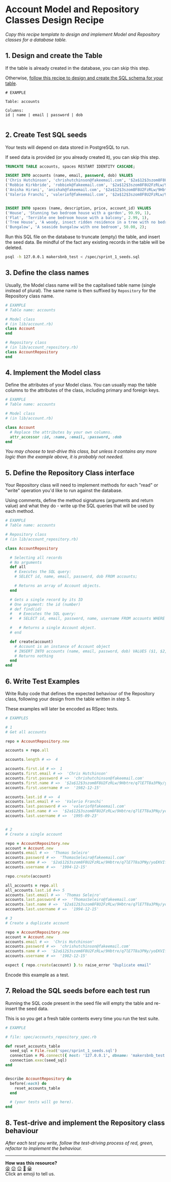 # Account Model and Repository Classes Design Recipe

_Copy this recipe template to design and implement Model and Repository classes for a database table._

## 1. Design and create the Table

If the table is already created in the database, you can skip this step.

Otherwise, [follow this recipe to design and create the SQL schema for your table](./single_table_design_recipe_template.md).

```
# EXAMPLE

Table: accounts

Columns:
id | name | email | password | dob


```

## 2. Create Test SQL seeds

Your tests will depend on data stored in PostgreSQL to run.

If seed data is provided (or you already created it), you can skip this step.

```sql
TRUNCATE TABLE accounts, spaces RESTART IDENTITY CASCADE;

INSERT INTO accounts (name, email, password, dob) VALUES 
('Chris Hutchinson', 'chrishutchinson@fakeemail.com', '$2a$12$3szom8F8U2FzRLw/9Hbtre/q7lE7T8a3PNy/yoEKVIfpMRW6DRUgm', '1982-12-15'),
('Robbie Kirkbride', 'robbiek@fakeemail.com', '$2a$12$3szom8F8U2FzRLw/9Hbtre/q7lE7T8a3PNy/yoEKVIfpMRW6DRUrk', '1994-07-22'),
('Anisha Hirani', 'anishah@fakeemail.com', '$2a$12$3szom8F8U2FzRLw/9Hbtre/q7lE7T8a3PNy/yoEKVIfpMRW6DRUah', '2003-10-11'),
('Valerio Franchi', 'valeriof@fakeemail.com', '$2a$12$3szom8F8U2FzRLw/9Hbtre/q7lE7T8a3PNy/yoEKVIfpMRW6DRUvf', '1995-09-23');


INSERT INTO spaces (name, description, price, account_id) VALUES
('House', 'Stunning two bedroom house with a garden', 99.99, 1),
('Flat', 'Terrible one bedroom house with a balcony', 2.99, 1),
('Tree House', 'A woody, insect ridden residence in a tree with no bedrooms', 2000.01, 3),
('Bungalow', 'A seaside bungalow with one bedroom', 50.00, 2);

```

Run this SQL file on the database to truncate (empty) the table, and insert the seed data. Be mindful of the fact any existing records in the table will be deleted.

```bash
psql -h 127.0.0.1 makersbnb_test < /spec/sprint_1_seeds.sql
```

## 3. Define the class names

Usually, the Model class name will be the capitalised table name (single instead of plural). The same name is then suffixed by `Repository` for the Repository class name.

```ruby
# EXAMPLE
# Table name: accounts

# Model class
# (in lib/account.rb)
class Account
end

# Repository class
# (in lib/account_repository.rb)
class AccountRepository
end
```

## 4. Implement the Model class

Define the attributes of your Model class. You can usually map the table columns to the attributes of the class, including primary and foreign keys.

```ruby
# EXAMPLE
# Table name: accounts

# Model class
# (in lib/account.rb)

class Account
  # Replace the attributes by your own columns.
  attr_accessor :id, :name, :email, :password, :dob
end

```

*You may choose to test-drive this class, but unless it contains any more logic than the example above, it is probably not needed.*

## 5. Define the Repository Class interface

Your Repository class will need to implement methods for each "read" or "write" operation you'd like to run against the database.

Using comments, define the method signatures (arguments and return value) and what they do - write up the SQL queries that will be used by each method.

```ruby
# EXAMPLE
# Table name: accounts

# Repository class
# (in lib/account_repository.rb)

class AccountRepository

  # Selecting all records
  # No arguments
  def all
    # Executes the SQL query:
    # SELECT id, name, email, password, dob FROM accounts;

    # Returns an array of Account objects.
  end

  # Gets a single record by its ID
  # One argument: the id (number)
  # def find(id)
  #   # Executes the SQL query:
  #   # SELECT id, email, password, name, username FROM accounts WHERE id = $1;

  #   # Returns a single Account object.
  # end

  def create(account)
    # Account is an instance of Account object
    # INSERT INTO accounts (name, email, password, dob) VALUES ($1, $2, $3, $4);
    # Returns nothing
  end
end
```

## 6. Write Test Examples

Write Ruby code that defines the expected behaviour of the Repository class, following your design from the table written in step 5.

These examples will later be encoded as RSpec tests.

```ruby
# EXAMPLES

# 1
# Get all accounts

repo = AccountRepository.new

accounts = repo.all

accounts.length # =>  4

accounts.first.id # =>  1
accounts.first.email # =>  'Chris Hutchinson'
accounts.first.password # =>  'chrishutchinson@fakeemail.com'
accounts.first.name # =>  '$2a$12$3szom8F8U2FzRLw/9Hbtre/q7lE7T8a3PNy/yoEKVIfpMRW6DRUgm'
accounts.first.username # =>  '1982-12-15'

accounts.last.id # =>  4
accounts.last.email # =>  'Valerio Franchi'
accounts.last.password # =>  'valeriof@fakeemail.com'
accounts.last.name # =>  '$2a$12$3szom8F8U2FzRLw/9Hbtre/q7lE7T8a3PNy/yoEKVIfpMRW6DRUvf'
accounts.last.username # =>  '1995-09-23'


# 2
# Create a single account

repo = AccountRepository.new
account = Account.new
accounts.email # =>  'Thomas Seleiro'
accounts.password # =>  'ThomasSeleiro@fakeemail.com'
accounts.name # =>  '$2a$12$3szom8F8U2FzRLw/9Hbtre/q7lE7T8a3PNy/yoEKVIfpMRW6DRUrw'
accounts.username # =>  '1994-12-15'

repo.create(account)

all_accounts = repo.all
all_accounts.last.id #=> 5
accounts.last.email # =>  'Thomas Seleiro'
accounts.last.password # =>  'ThomasSeleiro@fakeemail.com'
accounts.last.name # =>  '$2a$12$3szom8F8U2FzRLw/9Hbtre/q7lE7T8a3PNy/yoEKVIfpMRW6DRUrw'
accounts.last.username # =>  '1994-12-15'

# 3
# Create a duplicate account

repo = AccountRepository.new
account = Account.new
accounts.email # =>  'Chris Hutchinson'
accounts.password # =>  'chrishutchinson@fakeemail.com'
accounts.name # =>  '$2a$12$3szom8F8U2FzRLw/9Hbtre/q7lE7T8a3PNy/yoEKVIfpMRW6DRUgm'
accounts.username # =>  '1982-12-15'

expect { repo.create(account) }.to raise_error "Duplicate email"

```

Encode this example as a test.

## 7. Reload the SQL seeds before each test run

Running the SQL code present in the seed file will empty the table and re-insert the seed data.

This is so you get a fresh table contents every time you run the test suite.

```ruby
# EXAMPLE

# file: spec/accounts_repository_spec.rb

def reset_accounts_table
  seed_sql = File.read('spec/sprint_1_seeds.sql')
  connection = PG.connect({ host: '127.0.0.1', dbname: 'makersbnb_test' })
  connection.exec(seed_sql)
end


describe AccountRepository do
  before(:each) do 
    reset_accounts_table
  end

  # (your tests will go here).
end
```

## 8. Test-drive and implement the Repository class behaviour

_After each test you write, follow the test-driving process of red, green, refactor to implement the behaviour._

<!-- BEGIN GENERATED SECTION DO NOT EDIT -->

---

**How was this resource?**  
[😫](https://airtable.com/shrUJ3t7KLMqVRFKR?prefill_Repository=makersacademy%2Fdatabases&prefill_File=resources%2Frepository_class_recipe_template.md&prefill_Sentiment=😫) [😕](https://airtable.com/shrUJ3t7KLMqVRFKR?prefill_Repository=makersacademy%2Fdatabases&prefill_File=resources%2Frepository_class_recipe_template.md&prefill_Sentiment=😕) [😐](https://airtable.com/shrUJ3t7KLMqVRFKR?prefill_Repository=makersacademy%2Fdatabases&prefill_File=resources%2Frepository_class_recipe_template.md&prefill_Sentiment=😐) [🙂](https://airtable.com/shrUJ3t7KLMqVRFKR?prefill_Repository=makersacademy%2Fdatabases&prefill_File=resources%2Frepository_class_recipe_template.md&prefill_Sentiment=🙂) [😀](https://airtable.com/shrUJ3t7KLMqVRFKR?prefill_Repository=makersacademy%2Fdatabases&prefill_File=resources%2Frepository_class_recipe_template.md&prefill_Sentiment=😀)  
Click an emoji to tell us.

<!-- END GENERATED SECTION DO NOT EDIT -->
